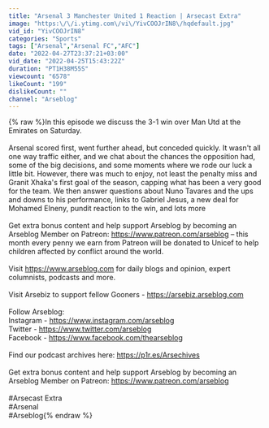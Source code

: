 ```yaml
---
title: "Arsenal 3 Manchester United 1 Reaction | Arsecast Extra"
image: "https:\/\/i.ytimg.com\/vi\/YivCOOJrIN8\/hqdefault.jpg"
vid_id: "YivCOOJrIN8"
categories: "Sports"
tags: ["Arsenal","Arsenal FC","AFC"]
date: "2022-04-27T23:37:21+03:00"
vid_date: "2022-04-25T15:43:22Z"
duration: "PT1H38M55S"
viewcount: "6578"
likeCount: "199"
dislikeCount: ""
channel: "Arseblog"
---
```

{% raw %}In this episode we discuss the 3-1 win over Man Utd at the Emirates on Saturday. <br /><br />Arsenal scored first, went further ahead, but conceded quickly. It wasn't all one way traffic either, and we chat about the chances the opposition had, some of the big decisions, and some moments where we rode our luck a little bit. However, there was much to enjoy, not least the penalty miss and Granit Xhaka's first goal of the season, capping what has been a very good for the team. We then answer questions about Nuno Tavares and the ups and downs to his performance, links to Gabriel Jesus, a new deal for Mohamed Elneny, pundit reaction to the win, and lots more <br /><br />Get extra bonus content and help support Arseblog by becoming an Arseblog Member on Patreon: <a rel="nofollow" target="blank" href="https://www.patreon.com/arseblog">https://www.patreon.com/arseblog</a> – this month every penny we earn from Patreon will be donated to Unicef to help children affected by conflict around the world.<br /><br />Visit <a rel="nofollow" target="blank" href="https://www.arseblog.com">https://www.arseblog.com</a> for daily blogs and opinion, expert columnists, podcasts and more.<br /><br />Visit Arsebiz to support fellow Gooners - <a rel="nofollow" target="blank" href="https://arsebiz.arseblog.com">https://arsebiz.arseblog.com</a><br /><br />Follow Arseblog:<br />Instagram - <a rel="nofollow" target="blank" href="https://www.instagram.com/arseblog">https://www.instagram.com/arseblog</a><br />Twitter - <a rel="nofollow" target="blank" href="https://www.twitter.com/arseblog">https://www.twitter.com/arseblog</a><br />Facebook - <a rel="nofollow" target="blank" href="https://www.facebook.com/thearseblog">https://www.facebook.com/thearseblog</a><br /><br />Find our podcast archives here: <a rel="nofollow" target="blank" href="https://p1r.es/Arsechives">https://p1r.es/Arsechives</a><br /><br />Get extra bonus content and help support Arseblog by becoming an Arseblog Member on Patreon: <a rel="nofollow" target="blank" href="https://www.patreon.com/arseblog">https://www.patreon.com/arseblog</a><br /><br />#Arsecast Extra <br />#Arsenal<br />#Arseblog{% endraw %}
